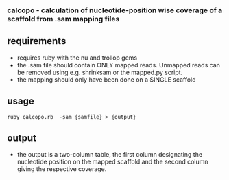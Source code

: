 ### calcopo - calculation of nucleotide-position wise coverage of a scaffold from .sam mapping files

## requirements
- requires ruby with the nu and trollop gems
- the .sam file should contain ONLY mapped reads. Unmapped reads can be removed using e.g. shrinksam or the mapped.py script. 
- the mapping should only have been done on a SINGLE scaffold

## usage

```
ruby calcopo.rb  -sam {samfile} > {output}
```

## output
- the output is a two-column table, the first column designating the nucleotide position on the mapped scaffold and the second column giving the respective coverage.
